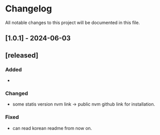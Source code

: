# Changelog
All notable changes to this project will be documented in this file.

## [1.0.1] - 2024-06-03

## [released]

### Added
- 

### Changed
- some statis version nvm link -> public nvm github link for installation.

### Fixed
- can read korean readme from now on.